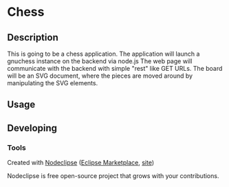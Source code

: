 

# Chess

## Description
This is going to be a chess application.
The application will launch a gnuchess instance on the backend via node.js
The web page will communicate with the backend with simple "rest" like GET URLs.
The board will be an SVG document, where the pieces are moved around by manipulating the SVG elements.



## Usage



## Developing



### Tools

Created with [Nodeclipse](https://github.com/Nodeclipse/nodeclipse-1)
 ([Eclipse Marketplace](http://marketplace.eclipse.org/content/nodeclipse), [site](http://www.nodeclipse.org))   

Nodeclipse is free open-source project that grows with your contributions.
